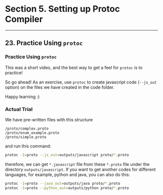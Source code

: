 # Section 5. Setting up Protoc Compiler

---

## 23. Practice Using `protoc`

### Practice Using `protoc`

This was a short video, and the best way to get a feel for `protoc` is to practice!

So go ahead! As an exercise, use `protoc` to create javascript code (`--js_out`  option) on the files we have created in the code folder. 

Happy learning :)

### Actual Trial

We have pre-written files with this structure

`/proto/complex.proto`  
`/proto/enum_example.proto`  
`/proto/simple.proto`  

and run this command:

```bash
protoc -I=proto --js_out=outputs/javascript proto/*.proto
```

therefore, we can get `*.javascript` file from these `*.proto` file under the directory `outputs/javascript`. If you want to get another codes for different languages, for example, python and java, you can also do this:

```bash
protoc -I=proto --java_out=outputs/java proto/*.proto
protoc -I=proto --python_out=outputs/python proto/*.proto
```
